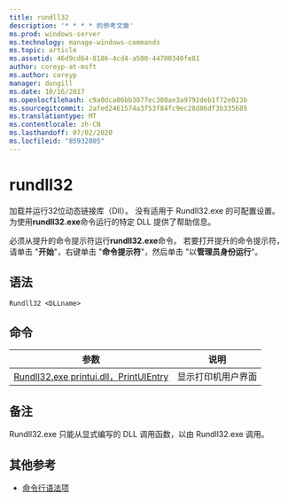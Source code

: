 ```yaml
---
title: rundll32
description: '* * * * 的参考文章'
ms.prod: windows-server
ms.technology: manage-windows-commands
ms.topic: article
ms.assetid: 46d9cd64-8186-4cd4-a500-44700340fe81
author: coreyp-at-msft
ms.author: coreyp
manager: dongill
ms.date: 10/16/2017
ms.openlocfilehash: c9a0dca06bb3077ec308ae3a9792deb1f72e023b
ms.sourcegitcommit: 2afed2461574a3f53f84fc9ec28d86df3b335685
ms.translationtype: MT
ms.contentlocale: zh-CN
ms.lasthandoff: 07/02/2020
ms.locfileid: "85932805"
---
```

# <a name="rundll32"></a>rundll32



加载并运行32位动态链接库（Dll）。 没有适用于 Rundll32.exe 的可配置设置。 为使用**rundll32.exe**命令运行的特定 DLL 提供了帮助信息。

必须从提升的命令提示符运行**rundll32.exe**命令。 若要打开提升的命令提示符，请单击 "**开始**"，右键单击 "**命令提示符**"，然后单击 "以**管理员身份运行**"。

## <a name="syntax"></a>语法

```
Rundll32 <DLLname>
```

## <a name="commands"></a>命令

|参数|说明|
|---------|-----------|
|[Rundll32.exe printui.dll，PrintUIEntry](rundll32-printui.md)|显示打印机用户界面|

## <a name="remarks"></a>备注

Rundll32.exe 只能从显式编写的 DLL 调用函数，以由 Rundll32.exe 调用。

## <a name="additional-references"></a>其他参考

- [命令行语法项](command-line-syntax-key.md)
